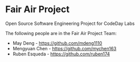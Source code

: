 # Fair Air Project

Open Source Software Engineering Project for CodeDay Labs

The following people are in the Fair Air Project Team:

* May Deng - https://github.com/mdeng1110
* Mengyuan Chen - https://github.com/mychen163
* Ruben Esqueda - https://github.com/ruben174
